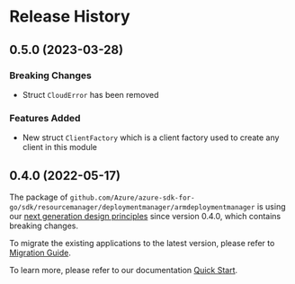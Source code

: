 # Release History

## 0.5.0 (2023-03-28)
### Breaking Changes

- Struct `CloudError` has been removed

### Features Added

- New struct `ClientFactory` which is a client factory used to create any client in this module


## 0.4.0 (2022-05-17)

The package of `github.com/Azure/azure-sdk-for-go/sdk/resourcemanager/deploymentmanager/armdeploymentmanager` is using our [next generation design principles](https://azure.github.io/azure-sdk/general_introduction.html) since version 0.4.0, which contains breaking changes.

To migrate the existing applications to the latest version, please refer to [Migration Guide](https://aka.ms/azsdk/go/mgmt/migration).

To learn more, please refer to our documentation [Quick Start](https://aka.ms/azsdk/go/mgmt).